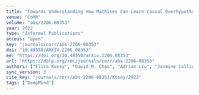 ```yaml
---
title: "Towards Understanding How Machines Can Learn Causal Overhypotheses."
venue: "CoRR"
volume: "abs/2206.08353"
year: 2022
type: "Informal Publications"
access: "open"
key: "journals/corr/abs-2206-08353"
doi: "10.48550/ARXIV.2206.08353"
ee: "https://doi.org/10.48550/arXiv.2206.08353"
url: "https://dblp.org/rec/journals/corr/abs-2206-08353"
authors: ["Eliza Kosoy", "David M. Chan", "Adrian Liu", "Jasmine Collins", "Bryanna Kaufmann", "Sandy Han Huang", "Jessica B. Hamrick", "John F. Canny", "Nan Rosemary Ke", "Alison Gopnik"]
sync_version: 3
cite_key: "journals/corr/abs-2206-08353/Kosoy/2022"
tags: ["DeepMind"]
---
```

